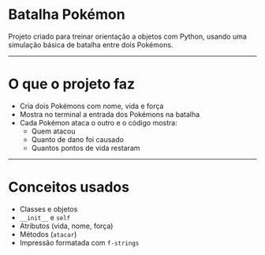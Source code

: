 # Batalha Pokémon

Projeto criado para treinar orientação a objetos com Python, usando uma simulação básica de batalha entre dois Pokémons.

---

# O que o projeto faz

- Cria dois Pokémons com nome, vida e força
- Mostra no terminal a entrada dos Pokémons na batalha
- Cada Pokémon ataca o outro e o código mostra:
  - Quem atacou
  - Quanto de dano foi causado
  - Quantos pontos de vida restaram

---

# Conceitos usados

- Classes e objetos
- `__init__` e `self`
- Atributos (vida, nome, força)
- Métodos (`atacar`)
- Impressão formatada com `f-strings`